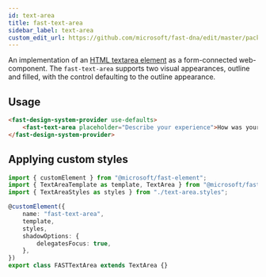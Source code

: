 ```yaml
---
id: text-area
title: fast-text-area
sidebar_label: text-area
custom_edit_url: https://github.com/microsoft/fast-dna/edit/master/packages/web-components/fast-foundation/src/text-area/README.md
---
```


An implementation of an [HTML textarea element](https://developer.mozilla.org/en-US/docs/Web/HTML/Element/textarea) as a form-connected web-component. The `fast-text-area` supports two visual appearances, outline and filled, with the control defaulting to the outline appearance.

## Usage

```html live
<fast-design-system-provider use-defaults>
    <fast-text-area placeholder="Describe your experience">How was your stay?</fast-text-area>
</fast-design-system-provider>
```

## Applying custom styles

```ts
import { customElement } from "@microsoft/fast-element";
import { TextAreaTemplate as template, TextArea } from "@microsoft/fast-foundation";
import { TextAreaStyles as styles } from "./text-area.styles";

@customElement({
    name: "fast-text-area",
    template,
    styles,
    shadowOptions: {
        delegatesFocus: true,
    },
})
export class FASTTextArea extends TextArea {}
```
